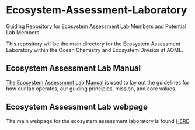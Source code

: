 # Ecosystem-Assessment-Laboratory
Guiding Repository for Ecosystem Assessment Lab Members and Potential Lab Members

This repository will be the main directory for the Ecosystem Assessment Laboratory within the Ocean Chemistry and Ecosystem Division at AOML.

## Ecosystem Assessment Lab Manual
[The Ecosystem Assessment Lab Manual](https://www.aoml.noaa.gov/iea/) is used to lay out the guidelines for how our lab operates, our guiding principles, mission, and core values.

## Ecosystem Assessment Lab webpage
The main webpage for the ecosystem assessment laboratory is found [HERE](https://www.aoml.noaa.gov/iea/)
